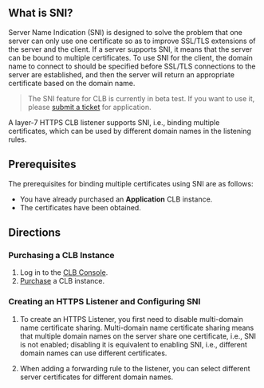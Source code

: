 ## What is SNI?
Server Name Indication (SNI) is designed to solve the problem that one server can only use one certificate so as to improve SSL/TLS extensions of the server and the client. If a server supports SNI, it means that the server can be bound to multiple certificates. To use SNI for the client, the domain name to connect to should be specified before SSL/TLS connections to the server are established, and then the server will return an appropriate certificate based on the domain name.
> The SNI feature for CLB is currently in beta test. If you want to use it, please [submit a ticket](https://console.cloud.tencent.com/workorder/category/create?level1_id=6&level2_id=163&level1_name=%E8%AE%A1%E7%AE%97%E4%B8%8E%E7%BD%91%E7%BB%9C&level2_name=%E8%B4%9F%E8%BD%BD%E5%9D%87%E8%A1%A1%20LB) for application.

A layer-7 HTTPS CLB listener supports SNI, i.e., binding multiple certificates, which can be used by different domain names in the listening rules.
## Prerequisites
The prerequisites for binding multiple certificates using SNI are as follows:
- You have already purchased an **Application** CLB instance.
- The certificates have been obtained.

## Directions
### Purchasing a CLB Instance
1. Log in to the [CLB Console](https://console.cloud.tencent.com/loadbalance).
2. [Purchase](https://buy.cloud.tencent.com/lb) a CLB instance.

### Creating an HTTPS Listener and Configuring SNI
1. To create an HTTPS Listener, you first need to disable multi-domain name certificate sharing.
Multi-domain name certificate sharing means that multiple domain names on the server share one certificate, i.e., SNI is not enabled; disabling it is equivalent to enabling SNI, i.e., different domain names can use different certificates.
 
2. When adding a forwarding rule to the listener, you can select different server certificates for different domain names.

